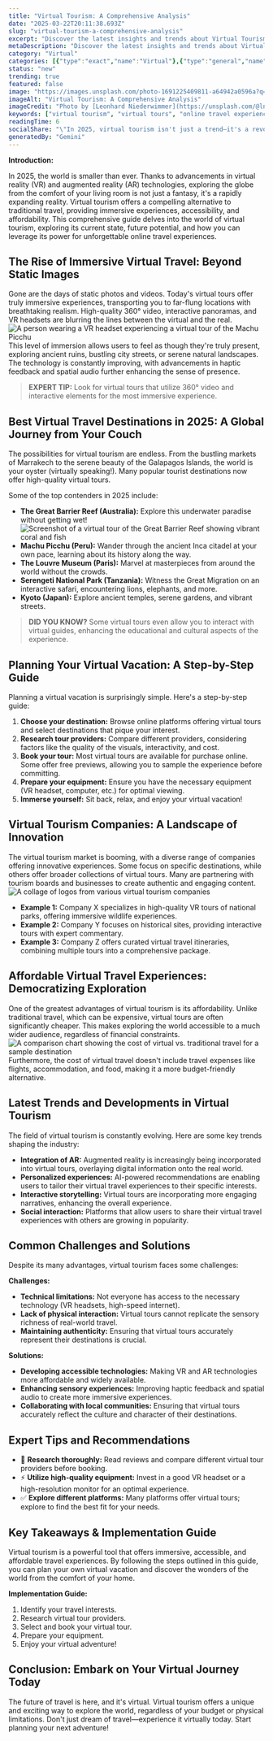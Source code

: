 ```yaml
---
title: "Virtual Tourism: A Comprehensive Analysis"
date: "2025-03-22T20:11:38.693Z"
slug: "virtual-tourism-a-comprehensive-analysis"
excerpt: "Discover the latest insights and trends about Virtual Tourism. This comprehensive guide covers everything you need to know about Virtual Tourism in 2025."
metaDescription: "Discover the latest insights and trends about Virtual Tourism. This comprehensive guide covers everything you need to know about Virtual Tourism in 2025."
category: "Virtual"
categories: [{"type":"exact","name":"Virtual"},{"type":"general","name":"Travel Industry"},{"type":"medium","name":"Tourism Marketing"},{"type":"specific","name":"3D Modeling"},{"type":"niche","name":"Photogrammetry"}]
status: "new"
trending: true
featured: false
image: "https://images.unsplash.com/photo-1691225409811-a64942a0596a?q=85&w=1200&fit=max&fm=webp&auto=compress"
imageAlt: "Virtual Tourism: A Comprehensive Analysis"
imageCredit: "Photo by [Leonhard Niederwimmer](https://unsplash.com/@lnlnln) on Unsplash"
keywords: ["virtual tourism", "virtual tours", "online travel experiences", "best virtual travel destinations", "immersive virtual travel", "virtual reality travel", "plan virtual vacation", "virtual tourism companies", "book virtual tour", "affordable virtual travel experiences"]
readingTime: 6
socialShare: "\"In 2025, virtual tourism isn't just a trend—it's a revolution, democratizing travel and making exploration accessible to everyone.\""
generatedBy: "Gemini"
---
```




**Introduction:**

In 2025, the world is smaller than ever.  Thanks to advancements in virtual reality (VR) and augmented reality (AR) technologies, exploring the globe from the comfort of your living room is not just a fantasy, it's a rapidly expanding reality.  Virtual tourism offers a compelling alternative to traditional travel, providing immersive experiences, accessibility, and affordability. This comprehensive guide delves into the world of virtual tourism, exploring its current state, future potential, and how you can leverage its power for unforgettable online travel experiences.

##  The Rise of Immersive Virtual Travel: Beyond Static Images

Gone are the days of static photos and videos.  Today's virtual tours offer truly immersive experiences, transporting you to far-flung locations with breathtaking realism.  High-quality 360° video, interactive panoramas, and VR headsets are blurring the lines between the virtual and the real.  ![A person wearing a VR headset experiencing a virtual tour of the Machu Picchu](https://images.unsplash.com/photo-1609137144813-7d9921338f24?q=85&w=1200&fit=max&fm=webp&auto=compress)  This level of immersion allows users to feel as though they're truly present, exploring ancient ruins, bustling city streets, or serene natural landscapes.  The technology is constantly improving, with advancements in haptic feedback and spatial audio further enhancing the sense of presence.

> **EXPERT TIP:** Look for virtual tours that utilize 360° video and interactive elements for the most immersive experience.

## Best Virtual Travel Destinations in 2025: A Global Journey from Your Couch

The possibilities for virtual tourism are endless.  From the bustling markets of Marrakech to the serene beauty of the Galapagos Islands, the world is your oyster (virtually speaking!).  Many popular tourist destinations now offer high-quality virtual tours.

Some of the top contenders in 2025 include:

*   **The Great Barrier Reef (Australia):** Explore this underwater paradise without getting wet! ![Screenshot of a virtual tour of the Great Barrier Reef showing vibrant coral and fish](https://images.unsplash.com/photo-1691225409811-a64942a0596a?q=85&w=1200&fit=max&fm=webp&auto=compress)
*   **Machu Picchu (Peru):**  Wander through the ancient Inca citadel at your own pace, learning about its history along the way.
*   **The Louvre Museum (Paris):**  Marvel at masterpieces from around the world without the crowds.
*   **Serengeti National Park (Tanzania):** Witness the Great Migration on an interactive safari, encountering lions, elephants, and more.
*   **Kyoto (Japan):** Explore ancient temples, serene gardens, and vibrant streets.

> **DID YOU KNOW?** Some virtual tours even allow you to interact with virtual guides, enhancing the educational and cultural aspects of the experience.

##  Planning Your Virtual Vacation: A Step-by-Step Guide

Planning a virtual vacation is surprisingly simple.  Here's a step-by-step guide:

1.  **Choose your destination:**  Browse online platforms offering virtual tours and select destinations that pique your interest.
2.  **Research tour providers:**  Compare different providers, considering factors like the quality of the visuals, interactivity, and cost.
3.  **Book your tour:**  Most virtual tours are available for purchase online.  Some offer free previews, allowing you to sample the experience before committing.
4.  **Prepare your equipment:**  Ensure you have the necessary equipment (VR headset, computer, etc.) for optimal viewing.
5.  **Immerse yourself:**  Sit back, relax, and enjoy your virtual vacation!

## Virtual Tourism Companies: A Landscape of Innovation

The virtual tourism market is booming, with a diverse range of companies offering innovative experiences. Some focus on specific destinations, while others offer broader collections of virtual tours.  Many are partnering with tourism boards and businesses to create authentic and engaging content.  ![A collage of logos from various virtual tourism companies](https://images.unsplash.com/photo-1678009859747-9f4620e0c355?q=85&w=1200&fit=max&fm=webp&auto=compress)

*   **Example 1:**  Company X specializes in high-quality VR tours of national parks, offering immersive wildlife experiences.
*   **Example 2:**  Company Y focuses on historical sites, providing interactive tours with expert commentary.
*   **Example 3:**  Company Z offers curated virtual travel itineraries, combining multiple tours into a comprehensive package.

## Affordable Virtual Travel Experiences: Democratizing Exploration

One of the greatest advantages of virtual tourism is its affordability. Unlike traditional travel, which can be expensive, virtual tours are often significantly cheaper.  This makes exploring the world accessible to a much wider audience, regardless of financial constraints.  ![A comparison chart showing the cost of virtual vs. traditional travel for a sample destination](https://images.unsplash.com/photo-1673213314908-5b1863e742d1?q=85&w=1200&fit=max&fm=webp&auto=compress)  Furthermore, the cost of virtual travel doesn't include travel expenses like flights, accommodation, and food, making it a more budget-friendly alternative.

## Latest Trends and Developments in Virtual Tourism

The field of virtual tourism is constantly evolving.  Here are some key trends shaping the industry:

*   **Integration of AR:** Augmented reality is increasingly being incorporated into virtual tours, overlaying digital information onto the real world.
*   **Personalized experiences:**  AI-powered recommendations are enabling users to tailor their virtual travel experiences to their specific interests.
*   **Interactive storytelling:**  Virtual tours are incorporating more engaging narratives, enhancing the overall experience.
*   **Social interaction:**  Platforms that allow users to share their virtual travel experiences with others are growing in popularity.

## Common Challenges and Solutions

Despite its many advantages, virtual tourism faces some challenges:

**Challenges:**

*   **Technical limitations:**  Not everyone has access to the necessary technology (VR headsets, high-speed internet).
*   **Lack of physical interaction:**  Virtual tours cannot replicate the sensory richness of real-world travel.
*   **Maintaining authenticity:**  Ensuring that virtual tours accurately represent their destinations is crucial.

**Solutions:**

*   **Developing accessible technologies:**  Making VR and AR technologies more affordable and widely available.
*   **Enhancing sensory experiences:**  Improving haptic feedback and spatial audio to create more immersive experiences.
*   **Collaborating with local communities:**  Ensuring that virtual tours accurately reflect the culture and character of their destinations.

## Expert Tips and Recommendations

*   🔑 **Research thoroughly:** Read reviews and compare different virtual tour providers before booking.
*   ⚡ **Utilize high-quality equipment:** Invest in a good VR headset or a high-resolution monitor for an optimal experience.
*   ✅ **Explore different platforms:**  Many platforms offer virtual tours; explore to find the best fit for your needs.

## Key Takeaways & Implementation Guide

Virtual tourism is a powerful tool that offers immersive, accessible, and affordable travel experiences. By following the steps outlined in this guide, you can plan your own virtual vacation and discover the wonders of the world from the comfort of your home.

**Implementation Guide:**

1.  Identify your travel interests.
2.  Research virtual tour providers.
3.  Select and book your virtual tour.
4.  Prepare your equipment.
5.  Enjoy your virtual adventure!

## Conclusion: Embark on Your Virtual Journey Today

The future of travel is here, and it's virtual.  Virtual tourism offers a unique and exciting way to explore the world, regardless of your budget or physical limitations.  Don't just dream of travel—experience it virtually today.  Start planning your next adventure!

